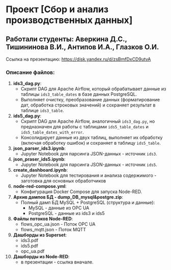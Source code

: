 # Проект [Сбор и анализ производственных данных] 
## Работали студенты: Аверкина Д.С., Тишининова В.И., Антипов И.А., Глазков О.И.

Ссылка на презентацию: https://disk.yandex.ru/d/zsBmfDxCD9utvA

### Описание файлов:

1. **ids3_dag.py**:
   - Скрипт DAG для Apache Airflow, который обрабатывает данные из таблицы `ids3_table_dates` в базе данных PostgreSQL.
   - Выполняет очистку, преобразование данных (форматирование дат, обработка строковых значений) и сохраняет результат в таблице `ids3_table`.
2. **ids5_dag.py**:
   - Скрипт DAG для Apache Airflow, аналогичный `ids3_dag.py`, но предназначен для работы с таблицами `ids5_table_dates` и `ids5_table_dates_with_error`.
   - Консолидирует данные из двух таблиц, выполняет их обработку (включая обработку ошибок) и сохраняет в таблицу `ids5_table`.
3. **json_parser_ids3.ipynb**:
   - Jupyter Notebook для парсинга JSON-данных - источник `ids3`.
4. **json_praser_ids5.ipynb**:
   - Jupyter Notebook для парсинга JSON-данных - источник `ids5`.
5. **create_dashboard.ipynb**:
   - Jupyter Notebook для тестирования и анализа содержимого - заготовка для основных обработчиков
6. **node-red-compose.yml**:
   - Конфигурация Docker Compose для запуска Node-RED.
7. **Архив дампов БД - dump_DB_mysql&postgre.zip**:
   - Полный дамп БД MySQL + PostgreSQL (структура и данные):
     - MySQL - данные из OPC UA
     - PostgreSQL - данные из ids3 и ids5
8. **Файлы потоков Node-RED**:
   - flows_opc_ua.json - Поток OPC UA
   - flows_mqtt.json - Поток MQTT
9. **Дашборды из Superset**:
   - ids3.pdf
   - ids5.pdf
   - opc_ua.pdf
10. **Дашборды из Node-RED**:
    - в презентации - ссылка вначале.

